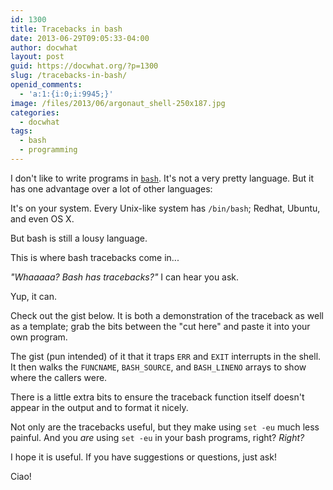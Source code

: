 ```yaml
---
id: 1300
title: Tracebacks in bash
date: 2013-06-29T09:05:33-04:00
author: docwhat
layout: post
guid: https://docwhat.org/?p=1300
slug: /tracebacks-in-bash/
openid_comments:
  - 'a:1:{i:0;i:9945;}'
image: /files/2013/06/argonaut_shell-250x187.jpg
categories:
  - docwhat
tags:
  - bash
  - programming
---
```

I don't like to write programs in
[`bash`](https://en.wikipedia.org/wiki/Bash_(Unix_shell)). It's not a
very pretty language. But it has one advantage over a lot of other
languages:

It's on your system. Every Unix-like system has `/bin/bash`; Redhat,
Ubuntu, and even OS X.

But bash is still a lousy language.

This is where bash tracebacks come in...

*"Whaaaaa? Bash has tracebacks?"* I can hear you ask.

Yup, it can.

Check out the gist below. It is both a demonstration of the traceback as
well as a template; grab the bits between the "cut here" and paste it
into your own program.

<Gist id=5889193></Gist>

The gist (pun intended) of it that it traps `ERR` and `EXIT` interrupts
in the shell. It then walks the `FUNCNAME`, `BASH_SOURCE`, and
`BASH_LINENO` arrays to show where the callers were.

There is a little extra bits to ensure the traceback function itself
doesn't appear in the output and to format it nicely.

Not only are the tracebacks useful, but they make using `set -eu` much
less painful. And you *are* using `set -eu` in your bash programs,
right? *Right?*

I hope it is useful. If you have suggestions or questions, just ask!

Ciao!
